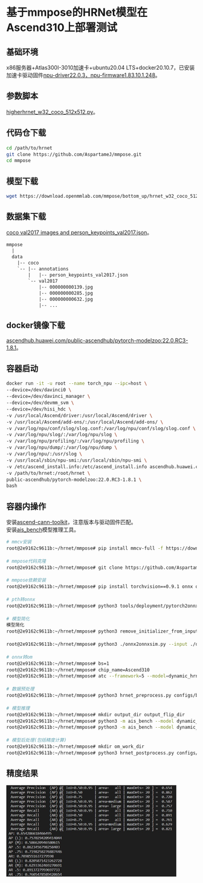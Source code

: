 # 基于mmpose的HRNet模型在Ascend310上部署测试
## 基础环境
x86服务器+Atlas300I-3010加速卡+ubuntu20.04 LTS+docker20.10.7，已安装加速卡驱动固件[npu-driver22.0.3，npu-firmware1.83.10.1.248](https://www.hiascend.com/zh/hardware/firmware-drivers/community)。
## 参数脚本
[higherhrnet_w32_coco_512x512.py](https://github.com/open-mmlab/mmpose/blob/master/configs/body/2d_kpt_sview_rgb_img/associative_embedding/coco/higherhrnet_w32_coco_512x512.py)。
## 代码仓下载
```bash
cd /path/to/hrnet
git clone https://github.com/AspartameJ/mmpose.git
cd mmpose
```
## 模型下载
```bash
wget https://download.openmmlab.com/mmpose/bottom_up/hrnet_w32_coco_512x512-bcb8c247_20200816.pth
```
## 数据集下载
[coco val2017 images and person_keypoints_val2017.json](https://cocodataset.org/#download)。
```
mmpose
  |
  data
    |-- coco
    `-- |-- annotations
        |   |-- person_keypoints_val2017.json
        `-- val2017
            |-- 000000000139.jpg
            |-- 000000000285.jpg
            |-- 000000000632.jpg
            |-- ...
```
## docker镜像下载
[ascendhub.huawei.com/public-ascendhub/pytorch-modelzoo:22.0.RC3-1.8.1](https://ascendhub.huawei.com/public-ascendhub/pytorch-modelzoo:22.0.RC3-1.8.1#/detail/pytorch-modelzoo)。
## 容器启动
```bash
docker run -it -u root --name torch_npu --ipc=host \
--device=/dev/davinci0 \
--device=/dev/davinci_manager \
--device=/dev/devmm_svm \
--device=/dev/hisi_hdc \
-v /usr/local/Ascend/driver:/usr/local/Ascend/driver \
-v /usr/local/Ascend/add-ons/:/usr/local/Ascend/add-ons/ \
-v /var/log/npu/conf/slog/slog.conf:/var/log/npu/conf/slog/slog.conf \
-v /var/log/npu/slog/:/var/log/npu/slog \
-v /var/log/npu/profiling/:/var/log/npu/profiling \
-v /var/log/npu/dump/:/var/log/npu/dump \
-v /var/log/npu/:/usr/slog \
-v /usr/local/sbin/npu-smi:/usr/local/sbin/npu-smi \
-v /etc/ascend_install.info:/etc/ascend_install.info ascendhub.huawei.com \
-v /path/to/hrnet:/root/hrnet \
public-ascendhub/pytorch-modelzoo:22.0.RC3-1.8.1 \
bash
```
## 容器内操作
安装[ascend-cann-toolkit](https://www.hiascend.com/software/cann/community)，注意版本与驱动固件匹配。<br>
安装[ais_bench](https://gitee.com/ascend/tools/tree/master/ais-bench_workload/tool/ais_bench)模型推理工具。<br>
```bash
# mmcv安装
root@2e9162c9611b:~/hrnet/mmpose# pip install mmcv-full -f https://download.openmmlab.com/mmcv/dist/ascend/torch1.8.0/index.html

# mmpose代码克隆
root@2e9162c9611b:~/hrnet/mmpose# git clone https://github.com/AspartameJ/mmpose.git

# mmpose依赖安装
root@2e9162c9611b:~/hrnet/mmpose# pip install torchvision==0.9.1 onnx onnxruntime onnx-simplifier xtcocotools json_tricks munkres

# pth转onnx
root@2e9162c9611b:~/hrnet/mmpose# python3 tools/deployment/pytorch2onnx.py ./configs/body/2d_kpt_sview_rgb_img/associative_embedding/coco/hrnet_w32_coco_512x512.py ./hrnet_w32_coco_512x512-bcb8c247_20200816.pth --verify --output-file dynamic_hrnet.onnx --opset-version 11 --test-dynamic

# 模型简化
模型简化
root@2e9162c9611b:~/hrnet/mmpose# python3 remove_initializer_from_input.py --input dynamic_hrnet.onnx --output dynamic_hrnet_remove_initializer_from_input.onnx

root@2e9162c9611b:~/hrnet/mmpose# python3 ./onnx2onnxsim.py --input ./dynamic_hrnet_remove_initializer_from_input.onnx --output ./dynamic_hrnet_sim.onnx

# onnx转om
root@2e9162c9611b:~/hrnet/mmpose# bs=1
root@2e9162c9611b:~/hrnet/mmpose# chip_name=Ascend310
root@2e9162c9611b:~/hrnet/mmpose# atc --framework=5 --model=dynamic_hrnet_sim.onnx --output=dynamic_hrnet --input_format=ND --input_shape="input:${bs},3,-1,-1" --dynamic_dims="512,832;512,768;576,512;512,704;832,512;512,960;512,1024;704,512;512,640;768,512;512,896;512,512;896,512;512,576;512,1152;512,1088;960,512;640,512;512,1920;512,1344;512,1728;512,2048;512,1280;1024,512;512,1792;1152,512;512,1984;512,2112;512,1472;512,1216;512,1536;512,1408;1344,512;1088,512;512,1856;512,1600" --soc_version=${chip_name}

# 数据预处理
root@2e9162c9611b:~/hrnet/mmpose# python3 hrnet_preprocess.py configs/body/2d_kpt_sview_rgb_img/associative_embedding/coco/hrnet_w32_coco_512x512.py hrnet_w32_coco_512x512-bcb8c247_20200816.pth --img-path data/coco/val2017

# 模型推理
root@2e9162c9611b:~/hrnet/mmpose# mkdir output_dir output_flip_dir
root@2e9162c9611b:~/hrnet/mmpose# python3 -m ais_bench --model dynamic_hrnet.om --input ./resized_imgs --output output_dir --outfmt NPY --auto_set_dymdims_mode 1
root@2e9162c9611b:~/hrnet/mmpose# python3 -m ais_bench --model dynamic_hrnet.om --input ./fliped_imgs --output output_flip_dir --outfmt NPY --auto_set_dymdims_mode 1

# 模型后处理(包括精度计算)
root@2e9162c9611b:~/hrnet/mmpose# mkdir om_work_dir
root@2e9162c9611b:~/hrnet/mmpose# python3 hrnet_postprocess.py configs/body/2d_kpt_sview_rgb_img/associative_embedding/coco/hrnet_w32_coco_512x512.py hrnet_w32_coco_512x512-bcb8c247_20200816.pth --img-path ./data/coco/val2017 --resized-img-result ./output_dir/2023_03_02-07_52_59 --fliped-img-result ./output_flip_dir/2023_03_02-08_00_28 --out om_eval_result.json --work-dir ./om_work_dir --eval mAP
```
## 精度结果
<img src='mAP.jpg' width='450'>